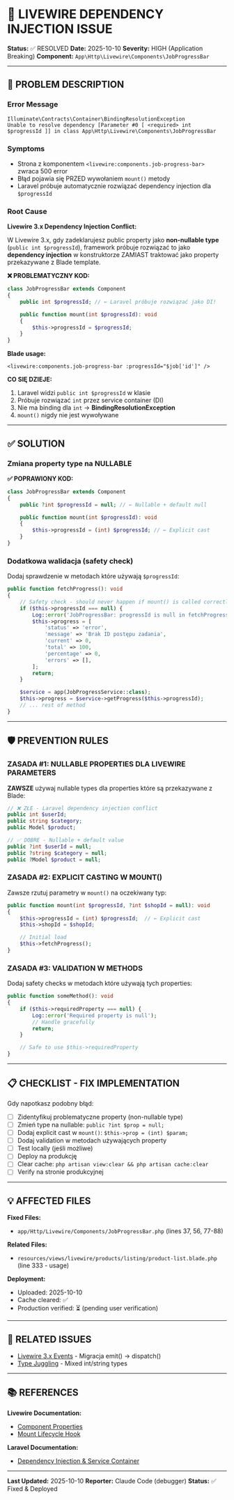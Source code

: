 # 🐛 LIVEWIRE DEPENDENCY INJECTION ISSUE

**Status:** ✅ RESOLVED
**Date:** 2025-10-10
**Severity:** HIGH (Application Breaking)
**Component:** `App\Http\Livewire\Components\JobProgressBar`

---

## 🚨 PROBLEM DESCRIPTION

### Error Message
```
Illuminate\Contracts\Container\BindingResolutionException
Unable to resolve dependency [Parameter #0 [ <required> int $progressId ]] in class App\Http\Livewire\Components\JobProgressBar
```

### Symptoms
- Strona z komponentem `<livewire:components.job-progress-bar>` zwraca 500 error
- Błąd pojawia się PRZED wywołaniem `mount()` metody
- Laravel próbuje automatycznie rozwiązać dependency injection dla `$progressId`

### Root Cause
**Livewire 3.x Dependency Injection Conflict:**

W Livewire 3.x, gdy zadeklarujesz public property jako **non-nullable type** (`public int $progressId`), framework próbuje rozwiązać to jako **dependency injection** w konstruktorze ZAMIAST traktować jako property przekazywane z Blade template.

**❌ PROBLEMATYCZNY KOD:**
```php
class JobProgressBar extends Component
{
    public int $progressId; // ← Laravel próbuje rozwiązać jako DI!

    public function mount(int $progressId): void
    {
        $this->progressId = $progressId;
    }
}
```

**Blade usage:**
```blade
<livewire:components.job-progress-bar :progressId="$job['id']" />
```

**CO SIĘ DZIEJE:**
1. Laravel widzi `public int $progressId` w klasie
2. Próbuje rozwiązać `int` przez service container (DI)
3. Nie ma binding dla `int` → **BindingResolutionException**
4. `mount()` nigdy nie jest wywoływane

---

## ✅ SOLUTION

### Zmiana property type na NULLABLE

**✅ POPRAWIONY KOD:**
```php
class JobProgressBar extends Component
{
    public ?int $progressId = null; // ← Nullable + default null

    public function mount(int $progressId): void
    {
        $this->progressId = (int) $progressId; // ← Explicit cast
    }
}
```

### Dodatkowa walidacja (safety check)

Dodaj sprawdzenie w metodach które używają `$progressId`:

```php
public function fetchProgress(): void
{
    // Safety check - should never happen if mount() is called correctly
    if ($this->progressId === null) {
        Log::error('JobProgressBar: progressId is null in fetchProgress()');
        $this->progress = [
            'status' => 'error',
            'message' => 'Brak ID postępu zadania',
            'current' => 0,
            'total' => 100,
            'percentage' => 0,
            'errors' => [],
        ];
        return;
    }

    $service = app(JobProgressService::class);
    $this->progress = $service->getProgress($this->progressId);
    // ... rest of method
}
```

---

## 🛡️ PREVENTION RULES

### **ZASADA #1: NULLABLE PROPERTIES DLA LIVEWIRE PARAMETERS**

**ZAWSZE** używaj nullable types dla properties które są przekazywane z Blade:

```php
// ❌ ZŁE - Laravel dependency injection conflict
public int $userId;
public string $category;
public Model $product;

// ✅ DOBRE - Nullable + default value
public ?int $userId = null;
public ?string $category = null;
public ?Model $product = null;
```

### **ZASADA #2: EXPLICIT CASTING W MOUNT()**

Zawsze rzutuj parametry w `mount()` na oczekiwany typ:

```php
public function mount(int $progressId, ?int $shopId = null): void
{
    $this->progressId = (int) $progressId;  // ← Explicit cast
    $this->shopId = $shopId;

    // Initial load
    $this->fetchProgress();
}
```

### **ZASADA #3: VALIDATION W METHODS**

Dodaj safety checks w metodach które używają tych properties:

```php
public function someMethod(): void
{
    if ($this->requiredProperty === null) {
        Log::error('Required property is null');
        // Handle gracefully
        return;
    }

    // Safe to use $this->requiredProperty
}
```

---

## 📋 CHECKLIST - FIX IMPLEMENTATION

Gdy napotkasz podobny błąd:

- [ ] Zidentyfikuj problematyczne property (non-nullable type)
- [ ] Zmień type na nullable: `public ?int $prop = null;`
- [ ] Dodaj explicit cast w `mount()`: `$this->prop = (int) $param;`
- [ ] Dodaj validation w metodach używających property
- [ ] Test locally (jeśli możliwe)
- [ ] Deploy na produkcję
- [ ] Clear cache: `php artisan view:clear && php artisan cache:clear`
- [ ] Verify na stronie produkcyjnej

---

## 💡 AFFECTED FILES

**Fixed Files:**
- `app/Http/Livewire/Components/JobProgressBar.php` (lines 37, 56, 77-88)

**Related Files:**
- `resources/views/livewire/products/listing/product-list.blade.php` (line 333 - usage)

**Deployment:**
- Uploaded: 2025-10-10
- Cache cleared: ✅
- Production verified: ⏳ (pending user verification)

---

## 🔗 RELATED ISSUES

- [Livewire 3.x Events](_ISSUES_FIXES/LIVEWIRE_EMIT_DISPATCH_ISSUE.md) - Migracja emit() → dispatch()
- [Type Juggling](_ISSUES_FIXES/PHP_TYPE_JUGGLING_ISSUE.md) - Mixed int/string types

---

## 📚 REFERENCES

**Livewire Documentation:**
- [Component Properties](https://livewire.laravel.com/docs/3.x/properties)
- [Mount Lifecycle Hook](https://livewire.laravel.com/docs/3.x/lifecycle-hooks#mount)

**Laravel Documentation:**
- [Dependency Injection & Service Container](https://laravel.com/docs/12.x/container)

---

**Last Updated:** 2025-10-10
**Reporter:** Claude Code (debugger)
**Status:** ✅ Fixed & Deployed
